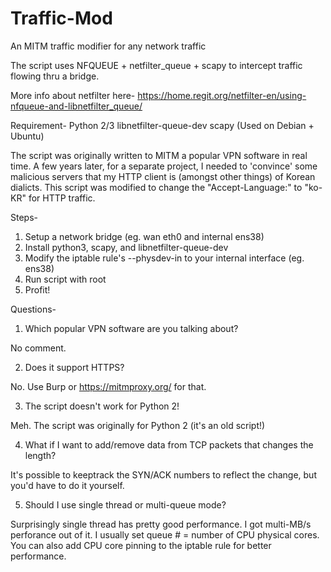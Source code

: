 # Traffic-Mod
An MITM traffic modifier for any network traffic

The script uses NFQUEUE + netfilter_queue + scapy to intercept traffic flowing thru a bridge.

More info about netfilter here-
https://home.regit.org/netfilter-en/using-nfqueue-and-libnetfilter_queue/

Requirement-
  Python 2/3
  libnetfilter-queue-dev
  scapy
  (Used on Debian + Ubuntu)

The script was originally written to MITM a popular VPN software in real time. A few years later, for a separate project, I needed to 'convince' some malicious servers that my HTTP client is (amongst other things) of Korean dialicts. This script was modified to change the "Accept-Language:" to "ko-KR" for HTTP traffic.

Steps-
  1. Setup a network bridge (eg. wan eth0 and internal ens38)
  2. Install python3, scapy, and libnetfilter-queue-dev
  3. Modify the iptable rule's --physdev-in to your internal interface (eg. ens38)
  4. Run script with root
  5. Profit!

Questions-
  1. Which popular VPN software are you talking about?
 
  No comment.
  
  2. Does it support HTTPS?
  
  No. Use Burp or https://mitmproxy.org/ for that.
  
  3. The script doesn't work for Python 2!
  
  Meh. The script was originally for Python 2 (it's an old script!)
  
  4. What if I want to add/remove data from TCP packets that changes the length?
  
  It's possible to keeptrack the SYN/ACK numbers to reflect the change, but you'd have to do it yourself.
  
  5. Should I use single thread or multi-queue mode?
  
  Surprisingly single thread has pretty good performance. I got multi-MB/s perforance out of it. I usually set queue # = number of CPU physical cores. You can also add CPU core pinning to the iptable rule for better performance.
